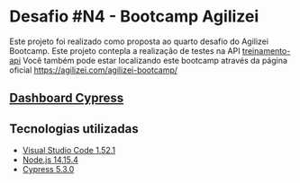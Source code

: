 # Desafio #N4 - Bootcamp Agilizei
Este projeto foi realizado como proposta ao quarto desafio do Agilizei Bootcamp.
Este projeto contepla a realização de testes na API [treinamento-api](https://treinamento-api.herokuapp.com/)
Você também pode estar localizando este bootcamp através da página oficial https://agilizei.com/agilizei-bootcamp/

## [Dashboard Cypress](https://dashboard.cypress.io/projects/ahihvc/runs?branches=%5B%5D&committers=%5B%5D&flaky=%5B%5D&page=1&status=%5B%5D&tags=%5B%5D&timeRange=%7B"startDate"%3A"1970-01-01"%2C"endDate"%3A"2038-01-19"%7D)

## Tecnologias utilizadas
 - [Visual Studio Code 1.52.1](https://code.visualstudio.com)
 - [Node.js 14.15.4](https://nodejs.org/en/)
 - [Cypress 5.3.0](https://www.cypress.io)

